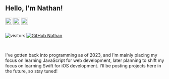## Hello, I'm Nathan!
<a href="https://javascript.com">
  <img align="left" alt="JavaScript" width="22px" src="https://simpleicons.org/icons/javascript.svg" />
</a>
<a href="https://www.apple.com/ios/">
  <img align="left" alt="iOS" width="22px" src="https://simpleicons.org/icons/ios.svg" />
</a>
<a href="https://swift.org">
  <img align="left" alt="Swift" width="22px" src="https://simpleicons.org/icons/swift.svg" />
</a>

<br><br>

![visitors](https://visitor-badge.glitch.me/badge?page_id=Nathanator1.visitor-badge)
[![GitHub Nathan](https://img.shields.io/github/followers/Nathanator1?label=follow&style=social)](https://github.com/Nathanator1)

<br>

I've gotten back into programming as of 2023, and I'm mainly placing my focus on learning JavaScript for web development, later planning to shift my focus on learning Swift for iOS development. I'll be posting projects here in the future, so stay tuned!
